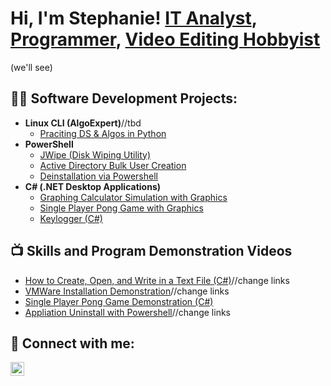 <h1>Hi, I'm Stephanie! <a href="https://www.linkedin.com/in/stephanie-i234">IT Analyst</a>, <br/><a href="https://github.com/stephanie-i234">Programmer</a>, <a href="https://www.youtube.com/c/joshmadakor">Video Editing Hobbyist</a></h1> (we'll see)

<h2>👨‍💻 Software Development Projects:</h2>

- <b>Linux CLI (AlgoExpert)</b>//tbd
  - [Praciting DS & Algos in Python](https://github.com/joshmadakor1/Algorithms-Practice)
- <b>PowerShell</b>
  - [JWipe (Disk Wiping Utility)](https://github.com/joshmadakor1/Jwipe.PowerShell)
  - [Active Directory Bulk User Creation](https://github.com/joshmadakor1/AD_PS)
  - [Deinstallation via Powershell](https://github.com/joshmadakor1/PowerShell-Integrity-FIM)
- <b>C# (.NET Desktop Applications)</b>
  - [Graphing Calculator Simulation with Graphics](https://github.com/joshmadakor1/EncrypterPOC)
  - [Single Player Pong Game with Graphics](https://github.com/joshmadakor1/DecrypterPOC)
  - [Keylogger (C#)](https://github.com/stephanie-i234/Keylogger)

<h2>📺 Skills and Program Demonstration Videos</h2>

- [How to Create, Open, and Write in a Text File (C#)](https://www.youtube.com/watch?v=uHy3oM7NnoU)//change links
- [VMWare Installation Demonstration](https://www.youtube.com/watch?v=N-L9hklSlNk)//change links
- [Single Player Pong Game Demonstration (C#)](https://youtu.be/6Rio8jxRD-I)
- [Appliation Uninstall with Powershell](https://www.youtube.com/watch?v=E2MwRWxDBkA)//change links

<h2> 🤳 Connect with me:</h2>



[<img align="left" alt="Stephanie Itulua | LinkedIn" width="22px" src="https://cdn.jsdelivr.net/npm/simple-icons@v3/icons/linkedin.svg" />][linkedin]





[linkedin]: https://www.linkedin.com/in/stephanie-i234
